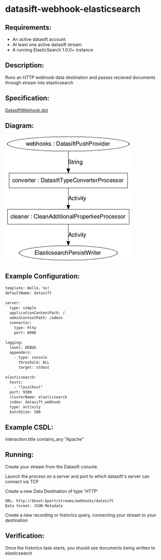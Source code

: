 datasift-webhook-elasticsearch
==============================

Requirements:
-------------
 - An active datasift account
 - At least one active datasift stream
 - A running ElasticSearch 1.0.0+ instance

Description:
------------
Runs an HTTP webhook data destination and passes recieved documents through stream into elasticsearch

Specification:
-----------------

[DatasiftWebhook.dot](src/main/resources/DatasiftWebhook.dot "DatasiftWebhook.dot" )

Diagram:
-----------------

![DatasiftWebhook.png](./DatasiftWebhook.png?raw=true)

Example Configuration:
----------------------

    template: Hello, %s!
    defaultName: datasift

    server:
      type: simple
      applicationContextPath: /
      adminContextPath: /admin
      connector:
        type: http
        port: 8000

    logging:
      level: DEBUG
      appenders:
        - type: console
          threshold: ALL
          target: stdout

    elasticsearch:
      hosts:
        - "localhost"
      port: 9300
      clusterName: elasticsearch
      index: datasift_webhook
      type: activity
      batchSize: 100

Example CSDL:
-------------

interaction.title contains_any "Apache"

Running:
--------

Create your stream from the Datasift console.

Launch the process on a server and port to which datasift's server can connect via TCP

Create a new Data Destination of type 'HTTP'

    URL: http://$host:$port/streams/webhooks/datasift
    Data format: JSON Metadata

Create a new recording or historics query, connecting your stream to your destination

Verification:
-------------
Once the historics task starts, you should see documents being written to elasticsearch


